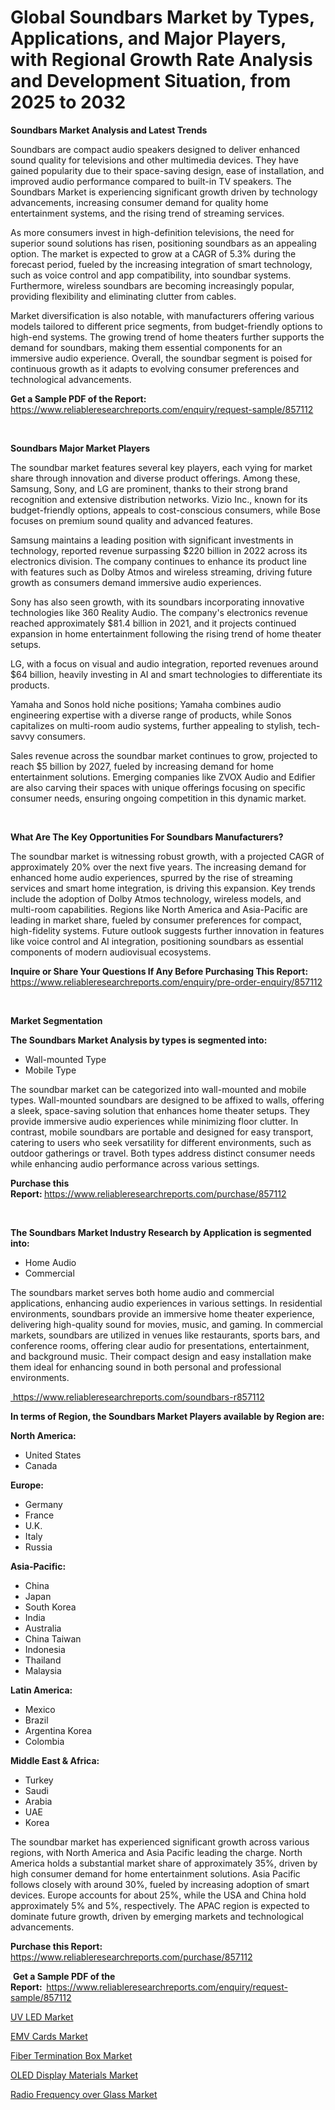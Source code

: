 <p><h1>Global Soundbars Market by Types, Applications, and Major Players, with Regional Growth Rate Analysis and Development Situation, from 2025 to 2032</h1></p><p><strong>Soundbars Market Analysis and Latest Trends</strong></p>
<p><p>Soundbars are compact audio speakers designed to deliver enhanced sound quality for televisions and other multimedia devices. They have gained popularity due to their space-saving design, ease of installation, and improved audio performance compared to built-in TV speakers. The Soundbars Market is experiencing significant growth driven by technology advancements, increasing consumer demand for quality home entertainment systems, and the rising trend of streaming services. </p><p>As more consumers invest in high-definition televisions, the need for superior sound solutions has risen, positioning soundbars as an appealing option. The market is expected to grow at a CAGR of 5.3% during the forecast period, fueled by the increasing integration of smart technology, such as voice control and app compatibility, into soundbar systems. Furthermore, wireless soundbars are becoming increasingly popular, providing flexibility and eliminating clutter from cables. </p><p>Market diversification is also notable, with manufacturers offering various models tailored to different price segments, from budget-friendly options to high-end systems. The growing trend of home theaters further supports the demand for soundbars, making them essential components for an immersive audio experience. Overall, the soundbar segment is poised for continuous growth as it adapts to evolving consumer preferences and technological advancements.</p></p>
<p><strong>Get a Sample PDF of the Report:&nbsp;</strong> <a href="https://www.reliableresearchreports.com/enquiry/request-sample/857112?utm_campaign=28&utm_medium=2&utm_source=Github&utm_content=ia&utm_term=10022025&utm_id=soundbars">https://www.reliableresearchreports.com/enquiry/request-sample/857112</a></p>
<p>&nbsp;</p>
<p><strong>Soundbars Major Market Players</strong></p>
<p><p>The soundbar market features several key players, each vying for market share through innovation and diverse product offerings. Among these, Samsung, Sony, and LG are prominent, thanks to their strong brand recognition and extensive distribution networks. Vizio Inc., known for its budget-friendly options, appeals to cost-conscious consumers, while Bose focuses on premium sound quality and advanced features.</p><p>Samsung maintains a leading position with significant investments in technology, reported revenue surpassing $220 billion in 2022 across its electronics division. The company continues to enhance its product line with features such as Dolby Atmos and wireless streaming, driving future growth as consumers demand immersive audio experiences.</p><p>Sony has also seen growth, with its soundbars incorporating innovative technologies like 360 Reality Audio. The company's electronics revenue reached approximately $81.4 billion in 2021, and it projects continued expansion in home entertainment following the rising trend of home theater setups. </p><p>LG, with a focus on visual and audio integration, reported revenues around $64 billion, heavily investing in AI and smart technologies to differentiate its products. </p><p>Yamaha and Sonos hold niche positions; Yamaha combines audio engineering expertise with a diverse range of products, while Sonos capitalizes on multi-room audio systems, further appealing to stylish, tech-savvy consumers. </p><p>Sales revenue across the soundbar market continues to grow, projected to reach $5 billion by 2027, fueled by increasing demand for home entertainment solutions. Emerging companies like ZVOX Audio and Edifier are also carving their spaces with unique offerings focusing on specific consumer needs, ensuring ongoing competition in this dynamic market.</p></p>
<p>&nbsp;</p>
<p><strong>What Are The Key Opportunities For Soundbars Manufacturers?</strong></p>
<p><p>The soundbar market is witnessing robust growth, with a projected CAGR of approximately 20% over the next five years. The increasing demand for enhanced home audio experiences, spurred by the rise of streaming services and smart home integration, is driving this expansion. Key trends include the adoption of Dolby Atmos technology, wireless models, and multi-room capabilities. Regions like North America and Asia-Pacific are leading in market share, fueled by consumer preferences for compact, high-fidelity systems. Future outlook suggests further innovation in features like voice control and AI integration, positioning soundbars as essential components of modern audiovisual ecosystems.</p></p>
<p><strong>Inquire or Share Your Questions If Any Before Purchasing This Report:</strong> <a href="https://www.reliableresearchreports.com/enquiry/pre-order-enquiry/857112?utm_campaign=28&utm_medium=2&utm_source=Github&utm_content=ia&utm_term=10022025&utm_id=soundbars">https://www.reliableresearchreports.com/enquiry/pre-order-enquiry/857112</a></p>
<p>&nbsp;</p>
<p><strong>Market Segmentation</strong></p>
<p><strong>The Soundbars Market Analysis by types is segmented into:</strong></p>
<p><ul><li>Wall-mounted Type</li><li>Mobile Type</li></ul></p>
<p><p>The soundbar market can be categorized into wall-mounted and mobile types. Wall-mounted soundbars are designed to be affixed to walls, offering a sleek, space-saving solution that enhances home theater setups. They provide immersive audio experiences while minimizing floor clutter. In contrast, mobile soundbars are portable and designed for easy transport, catering to users who seek versatility for different environments, such as outdoor gatherings or travel. Both types address distinct consumer needs while enhancing audio performance across various settings.</p></p>
<p><strong>Purchase this Report:&nbsp;</strong><a href="https://www.reliableresearchreports.com/purchase/857112?utm_campaign=28&utm_medium=2&utm_source=Github&utm_content=ia&utm_term=10022025&utm_id=soundbars">https://www.reliableresearchreports.com/purchase/857112</a></p>
<p>&nbsp;</p>
<p><strong>The Soundbars Market Industry Research by Application is segmented into:</strong></p>
<p><ul><li>Home Audio</li><li>Commercial</li></ul></p>
<p><p>The soundbars market serves both home audio and commercial applications, enhancing audio experiences in various settings. In residential environments, soundbars provide an immersive home theater experience, delivering high-quality sound for movies, music, and gaming. In commercial markets, soundbars are utilized in venues like restaurants, sports bars, and conference rooms, offering clear audio for presentations, entertainment, and background music. Their compact design and easy installation make them ideal for enhancing sound in both personal and professional environments.</p></p>
<p><a href="https://www.reliableresearchreports.com/soundbars-r857112?utm_campaign=28&utm_medium=2&utm_source=Github&utm_content=ia&utm_term=10022025&utm_id=soundbars">&nbsp;https://www.reliableresearchreports.com/soundbars-r857112</a></p>
<p><strong>In terms of Region, the Soundbars Market Players available by Region are:</strong></p>
<p>
    <p> <strong> North America: </strong>
        <ul>
            <li>United States</li>
            <li>Canada</li>
        </ul>
        </p> 
    <p> <strong> Europe: </strong>
        <ul>
            <li>Germany</li>
            <li>France</li>
            <li>U.K.</li>
            <li>Italy</li>
            <li>Russia</li>
        </ul>
        </p> 
    <p> <strong> Asia-Pacific: </strong>
        <ul>
            <li>China</li>
            <li>Japan</li>
            <li>South Korea</li>
            <li>India</li>
            <li>Australia</li>
            <li>China Taiwan</li>
            <li>Indonesia</li>
            <li>Thailand</li>
            <li>Malaysia</li>
        </ul>
        </p> 
    <p> <strong> Latin America: </strong>
        <ul>
            <li>Mexico</li>
            <li>Brazil</li>
            <li>Argentina Korea</li>
            <li>Colombia</li>
        </ul>
        </p> 
    <p> <strong> Middle East & Africa: </strong>
        <ul>
            <li>Turkey</li>
            <li>Saudi</li>
            <li>Arabia</li>
            <li>UAE</li>
            <li>Korea</li>
        </ul>
    </p>
    </p>
<p><p>The soundbar market has experienced significant growth across various regions, with North America and Asia Pacific leading the charge. North America holds a substantial market share of approximately 35%, driven by high consumer demand for home entertainment solutions. Asia Pacific follows closely with around 30%, fueled by increasing adoption of smart devices. Europe accounts for about 25%, while the USA and China hold approximately 5% and 5%, respectively. The APAC region is expected to dominate future growth, driven by emerging markets and technological advancements.</p></p>
<p><strong>Purchase this Report: </strong><a href="https://www.reliableresearchreports.com/purchase/857112?utm_campaign=28&utm_medium=2&utm_source=Github&utm_content=ia&utm_term=10022025&utm_id=soundbars">https://www.reliableresearchreports.com/purchase/857112</a></p>
<p>&nbsp;<strong>Get a Sample PDF of the Report:&nbsp;&nbsp;</strong><a href="https://www.reliableresearchreports.com/enquiry/request-sample/857112?utm_campaign=28&utm_medium=2&utm_source=Github&utm_content=ia&utm_term=10022025&utm_id=soundbars">https://www.reliableresearchreports.com/enquiry/request-sample/857112</a></p>
<p><strong></strong></p>
<p><p><a href="https://github.com/hirvemohssi19/Market-Research-Report-List-1/blob/main/uv-led-market.md?utm_campaign=28&utm_medium=2&utm_source=Github&utm_content=ia&utm_term=10022025&utm_id=soundbars">UV LED Market</a></p><p><a href="https://github.com/vassihucz/Market-Research-Report-List-1/blob/main/emv-cards-market.md?utm_campaign=28&utm_medium=2&utm_source=Github&utm_content=ia&utm_term=10022025&utm_id=soundbars">EMV Cards Market</a></p><p><a href="https://github.com/krulicfidura/Market-Research-Report-List-1/blob/main/fiber-termination-box-market.md?utm_campaign=28&utm_medium=2&utm_source=Github&utm_content=ia&utm_term=10022025&utm_id=soundbars">Fiber Termination Box Market</a></p><p><a href="https://github.com/denbelnmer50/Market-Research-Report-List-1/blob/main/oled-display-materials-market.md?utm_campaign=28&utm_medium=2&utm_source=Github&utm_content=ia&utm_term=10022025&utm_id=soundbars">OLED Display Materials Market</a></p><p><a href="https://github.com/shewlisapsai/Market-Research-Report-List-1/blob/main/radio-frequency-over-glass-market.md?utm_campaign=28&utm_medium=2&utm_source=Github&utm_content=ia&utm_term=10022025&utm_id=soundbars">Radio Frequency over Glass Market</a></p></p>
